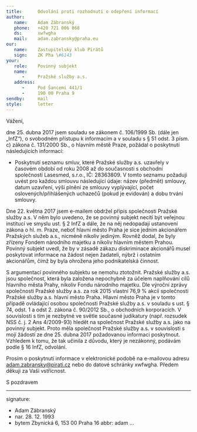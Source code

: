 ```yaml
---
title:      Odvolání proti rozhodnutí o odepření informací
author:
   name:    Adam Zábranský
   phone:   +420 721 006 868
   ds:      xwfwgha
   mail:    adam.zabransky@praha.eu
our:
   name:    Zastupitelský klub Pirátů
   sign:    ZK Pha \#6143
your:
   role:    Povinný subjekt
   name:    
      -     Pražské služby a.s.
   address:
      -     Pod Šancemi 441/1
      -     190 00 Praha 9
sendby:     mail
style:      letter
---
```


Vážení,

dne 25. dubna 2017 jsem souladu se zákonem č. 106/1999 Sb. (dále jen „InfZ“), o svobodném přístupu k informacím a v souladu s § 51 odst. 3 písm. c) zákona č. 131/2000 Sb., o hlavním městě Praze, požádal o poskytnutí následujících informací: 

* Poskytnutí seznamu smluv, které Pražské služby a.s. uzavřely v časovém období od roku 2008 až do současnosti s obchodní společností Lasesmed, s.r.o., IČ: 28363809. V tomto seznamu požaduji uvést pro každou smlouvu následující údaje: název (předmět) smlouvy, datum uzavření, výši plnění ze smlouvy vyplývající, počet oslovených/přihlášených uchazečů (pokud je evidován) a dobu trvání smlouvy.

Dne 22. května 2017 jsem e-mailem obdržel přípis společnosti Pražské služby a.s. V něm bylo uvedeno, že se povinný subjekt necítí být veřejnou institucí ve smyslu ust. § 2 InfZ a dále, že na něj nedopadají ustanovení zákona o hl. m. Praze, neboť hlavní město Praha je sice jedním akcionářem Pražských služeb a.s., nicméně nikoliv jediným. Rovněž dodal, že byly zřízeny Fondem národního majetku a nikoliv hlavním městem Prahou. Povinný subjekt uvedl, že by v zásadě zákazu diskriminace akcionářů musel poskytovat informace na žádost nejen žadateli, nýbrž i ostatním akcionářům, čímž by byla ohrožena jeho podnikatelská činnost.

S argumentací povinného subjektu se nemohu ztotožnit. Pražské služby a.s. jsou společnost, která byla založena nepochybně za účelem naplňování cílů hlavního města Prahy, nikoliv Fondu národního majetku. Dle výroční zprávy společnosti Pražské služby a.s. za rok 2015 vlastní 76,9 % akcií společnosti Pražské služby a.s. hlavní město Praha. Hlavní město Praha je v tomto případě ovládající osobou společnosti Pražské služby a.s. v souladu s ust. § 74, odst. 1 a odst 2. zákona č. 90/2012 Sb., o obchodních korporacích. V souvislosti s tím je nezbytné ve světle současné judikatury (např. rozsudek NSS č. j. 2 Ans 4/2009-93) hledět na společnost Pražské služby a.s. jako na povinný subjekt. Proto měla společnost Pražské služby a.s. v souvislosti s mojí žádostí ze dne 25. dubna 2017 požadovanou informaci poskytnout. Vzhledem k tomu, že tak učinila z důvodu, který je nezákonný, podávám podle § 16 InfZ, odvolání. 

Prosím o poskytnutí informace v elektronické podobě na e-mailovou adresu adam.zabransky@pirati.cz nebo do datové schránky xwfwgha. Předem děkuji za Vaši vstřícnost.

S pozdravem

---
signature:
  - Adam Zábranský
  - nar. 28. 12. 1993
  - bytem Zbynická 6, 153 00 Praha 16
abbr:       adam
...
